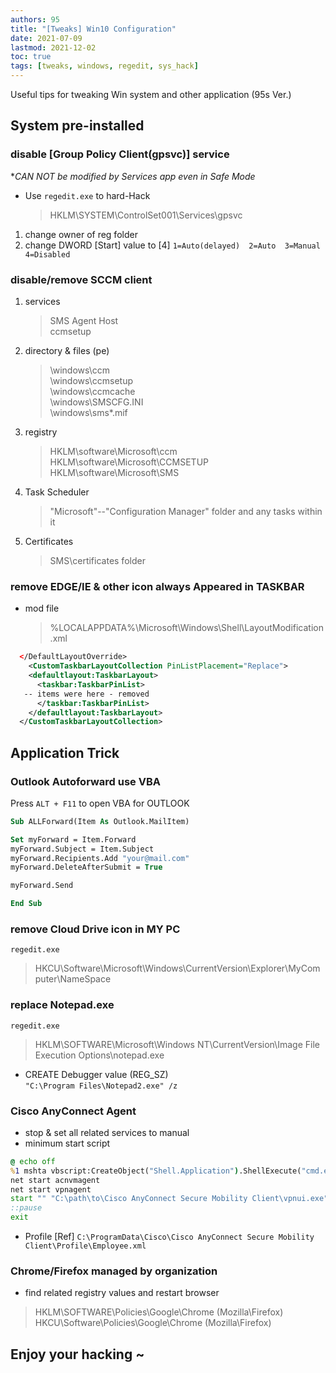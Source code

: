 ```yaml
---
authors: 95
title: "[Tweaks] Win10 Configuration"
date: 2021-07-09
lastmod: 2021-12-02
toc: true
tags: [tweaks, windows, regedit, sys_hack]
---
```


Useful tips for tweaking Win system and other application (95s Ver.)
<!--more-->

## System pre-installed

### disable [Group Policy Client(gpsvc)] service

**CAN NOT be modified by Services app even in Safe Mode*  
- Use `regedit.exe` to hard-Hack  
    > HKLM\SYSTEM\ControlSet001\Services\gpsvc  

1. change owner of reg folder  
2. change DWORD [Start] value to [4]  `1=Auto(delayed)  2=Auto  3=Manual  4=Disabled`



### disable/remove SCCM client

1. services  
    > SMS Agent Host  
    > ccmsetup
2. directory & files (pe)  
    > \windows\ccm  
    > \windows\ccmsetup  
    > \windows\ccmcache  
    > \windows\SMSCFG.INI  
    > \windows\sms*.mif  

8. registry  
    > HKLM\software\Microsoft\ccm
    > HKLM\software\Microsoft\CCMSETUP
    > HKLM\software\Microsoft\SMS

13. Task Scheduler  
    > "Microsoft"--"Configuration Manager" folder and any tasks within it  

14. Certificates  
    > SMS\certificates folder

### remove EDGE/IE & other icon always Appeared in TASKBAR 

- mod file  
    > %LOCALAPPDATA%\Microsoft\Windows\Shell\LayoutModification.xml  
```xml
  </DefaultLayoutOverride>
    <CustomTaskbarLayoutCollection PinListPlacement="Replace">
    <defaultlayout:TaskbarLayout>
      <taskbar:TaskbarPinList>
   -- items were here - removed
      </taskbar:TaskbarPinList>
    </defaultlayout:TaskbarLayout>
  </CustomTaskbarLayoutCollection>
```

## Application Trick

### Outlook Autoforward use VBA

Press `ALT + F11` to open VBA for OUTLOOK

```vb
Sub ALLForward(Item As Outlook.MailItem)

Set myForward = Item.Forward
myForward.Subject = Item.Subject
myForward.Recipients.Add "your@mail.com"
myForward.DeleteAfterSubmit = True

myForward.Send

End Sub
```

### remove Cloud Drive icon in MY PC

`regedit.exe`

> HKCU\Software\Microsoft\Windows\CurrentVersion\Explorer\MyComputer\NameSpace

### replace Notepad.exe

`regedit.exe`

> HKLM\SOFTWARE\Microsoft\Windows NT\CurrentVersion\Image File Execution Options\notepad.exe

- CREATE Debugger value (REG_SZ)  
    `"C:\Program Files\Notepad2.exe" /z`

### Cisco AnyConnect Agent
- stop & set all related services to manual  
- minimum start script  
```bat
@ echo off
%1 mshta vbscript:CreateObject("Shell.Application").ShellExecute("cmd.exe","/c "^&chr(34)^&"%~0"^&chr(34)^&" ::","%cd%","runas",1)(window.close)&&exit
net start acnvmagent
net start vpnagent
start "" "C:\path\to\Cisco AnyConnect Secure Mobility Client\vpnui.exe"
::pause
exit
```
- Profile [Ref]
    `C:\ProgramData\Cisco\Cisco AnyConnect Secure Mobility Client\Profile\Employee.xml `

### Chrome/Firefox managed by organization
- find related registry values and restart browser  

> HKLM\SOFTWARE\Policies\Google\Chrome (Mozilla\Firefox)
> HKCU\Software\Policies\Google\Chrome (Mozilla\Firefox)


## Enjoy your hacking ~
